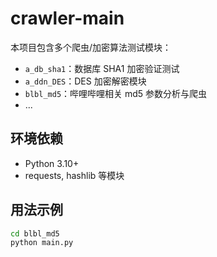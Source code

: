 # crawler-main

本项目包含多个爬虫/加密算法测试模块：

- `a_db_sha1`：数据库 SHA1 加密验证测试
- `a_ddn_DES`：DES 加密解密模块
- `blbl_md5`：哔哩哔哩相关 md5 参数分析与爬虫
- ...

## 环境依赖

- Python 3.10+
- requests, hashlib 等模块

## 用法示例

```bash
cd blbl_md5
python main.py

